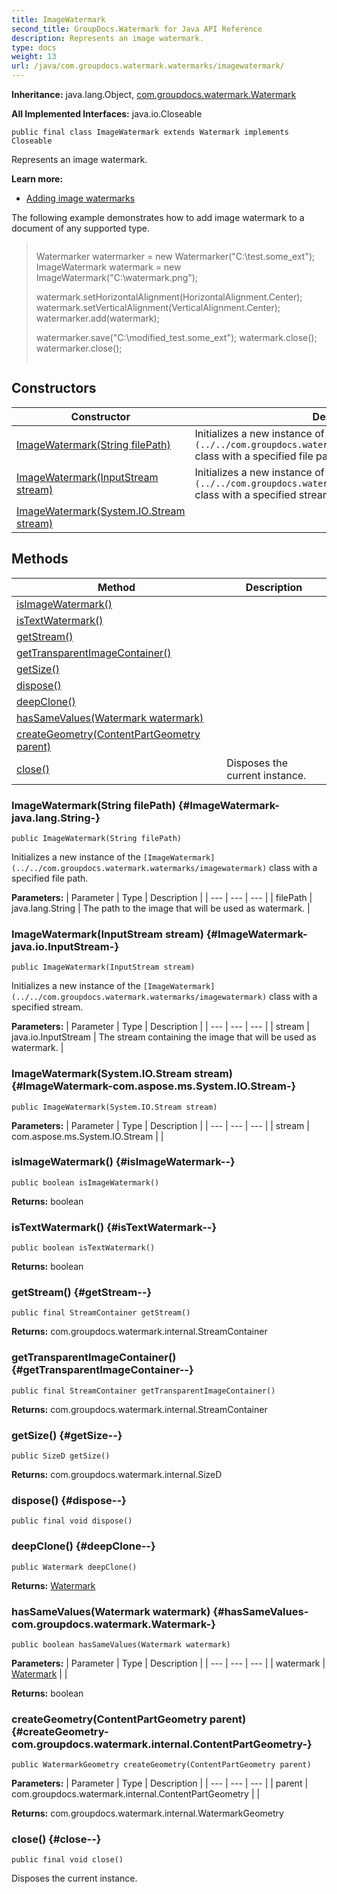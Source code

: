 ```yaml
---
title: ImageWatermark
second_title: GroupDocs.Watermark for Java API Reference
description: Represents an image watermark.
type: docs
weight: 13
url: /java/com.groupdocs.watermark.watermarks/imagewatermark/
---
```

**Inheritance:**
java.lang.Object, [com.groupdocs.watermark.Watermark](../../com.groupdocs.watermark/watermark)

**All Implemented Interfaces:**
java.io.Closeable
```
public final class ImageWatermark extends Watermark implements Closeable
```

Represents an image watermark.

**Learn more:**

 *  [Adding image watermarks][]

The following example demonstrates how to add image watermark to a document of any supported type.

> ```
> ```
> 
>    Watermarker watermarker = new Watermarker("C:\\test.some_ext");
>    ImageWatermark watermark = new ImageWatermark("C:\\watermark.png");
> 
>    watermark.setHorizontalAlignment(HorizontalAlignment.Center);
>    watermark.setVerticalAlignment(VerticalAlignment.Center);
>    watermarker.add(watermark);
> 
>    watermarker.save("C:\\modified_test.some_ext");
>    watermark.close();
>    watermarker.close();
>  
> ```
> ```


[Adding image watermarks]: https://docs.groupdocs.com/display/watermarkjava/Adding+image+watermarks
## Constructors

| Constructor | Description |
| --- | --- |
| [ImageWatermark(String filePath)](#ImageWatermark-java.lang.String-) | Initializes a new instance of the `[ImageWatermark](../../com.groupdocs.watermark.watermarks/imagewatermark)` class with a specified file path. |
| [ImageWatermark(InputStream stream)](#ImageWatermark-java.io.InputStream-) | Initializes a new instance of the `[ImageWatermark](../../com.groupdocs.watermark.watermarks/imagewatermark)` class with a specified stream. |
| [ImageWatermark(System.IO.Stream stream)](#ImageWatermark-com.aspose.ms.System.IO.Stream-) |  |
## Methods

| Method | Description |
| --- | --- |
| [isImageWatermark()](#isImageWatermark--) |  |
| [isTextWatermark()](#isTextWatermark--) |  |
| [getStream()](#getStream--) |  |
| [getTransparentImageContainer()](#getTransparentImageContainer--) |  |
| [getSize()](#getSize--) |  |
| [dispose()](#dispose--) |  |
| [deepClone()](#deepClone--) |  |
| [hasSameValues(Watermark watermark)](#hasSameValues-com.groupdocs.watermark.Watermark-) |  |
| [createGeometry(ContentPartGeometry parent)](#createGeometry-com.groupdocs.watermark.internal.ContentPartGeometry-) |  |
| [close()](#close--) | Disposes the current instance. |
### ImageWatermark(String filePath) {#ImageWatermark-java.lang.String-}
```
public ImageWatermark(String filePath)
```


Initializes a new instance of the `[ImageWatermark](../../com.groupdocs.watermark.watermarks/imagewatermark)` class with a specified file path.

**Parameters:**
| Parameter | Type | Description |
| --- | --- | --- |
| filePath | java.lang.String | The path to the image that will be used as watermark. |

### ImageWatermark(InputStream stream) {#ImageWatermark-java.io.InputStream-}
```
public ImageWatermark(InputStream stream)
```


Initializes a new instance of the `[ImageWatermark](../../com.groupdocs.watermark.watermarks/imagewatermark)` class with a specified stream.

**Parameters:**
| Parameter | Type | Description |
| --- | --- | --- |
| stream | java.io.InputStream | The stream containing the image that will be used as watermark. |

### ImageWatermark(System.IO.Stream stream) {#ImageWatermark-com.aspose.ms.System.IO.Stream-}
```
public ImageWatermark(System.IO.Stream stream)
```




**Parameters:**
| Parameter | Type | Description |
| --- | --- | --- |
| stream | com.aspose.ms.System.IO.Stream |  |

### isImageWatermark() {#isImageWatermark--}
```
public boolean isImageWatermark()
```




**Returns:**
boolean
### isTextWatermark() {#isTextWatermark--}
```
public boolean isTextWatermark()
```




**Returns:**
boolean
### getStream() {#getStream--}
```
public final StreamContainer getStream()
```




**Returns:**
com.groupdocs.watermark.internal.StreamContainer
### getTransparentImageContainer() {#getTransparentImageContainer--}
```
public final StreamContainer getTransparentImageContainer()
```




**Returns:**
com.groupdocs.watermark.internal.StreamContainer
### getSize() {#getSize--}
```
public SizeD getSize()
```




**Returns:**
com.groupdocs.watermark.internal.SizeD
### dispose() {#dispose--}
```
public final void dispose()
```




### deepClone() {#deepClone--}
```
public Watermark deepClone()
```




**Returns:**
[Watermark](../../com.groupdocs.watermark/watermark)
### hasSameValues(Watermark watermark) {#hasSameValues-com.groupdocs.watermark.Watermark-}
```
public boolean hasSameValues(Watermark watermark)
```




**Parameters:**
| Parameter | Type | Description |
| --- | --- | --- |
| watermark | [Watermark](../../com.groupdocs.watermark/watermark) |  |

**Returns:**
boolean
### createGeometry(ContentPartGeometry parent) {#createGeometry-com.groupdocs.watermark.internal.ContentPartGeometry-}
```
public WatermarkGeometry createGeometry(ContentPartGeometry parent)
```




**Parameters:**
| Parameter | Type | Description |
| --- | --- | --- |
| parent | com.groupdocs.watermark.internal.ContentPartGeometry |  |

**Returns:**
com.groupdocs.watermark.internal.WatermarkGeometry
### close() {#close--}
```
public final void close()
```


Disposes the current instance.

